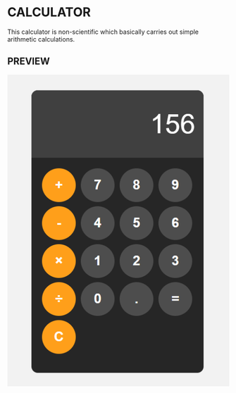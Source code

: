 # CALCULATOR
This calculator is  non-scientific which basically carries out simple arithmetic calculations.


## PREVIEW
![image alt](https://github.com/graceofthelord/vs-code-projects/blob/a0b2b2c9830b580b0824e2c5aa0a63296875fb80/Screenshot%202025-03-22%20125010.png)
